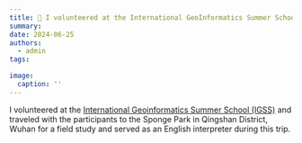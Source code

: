 ```yaml
---
title: 🎉 I volunteered at the International GeoInformatics Summer School (IGSS)
summary: 
date: 2024-06-25
authors:
  - admin
tags:

image:
  caption: ''
---
```


I volunteered at the [International Geoinformatics Summer School (IGSS)](http://www.lmars.whu.edu.cn/en2024/05/2024-igss-welcomes-you-to-join-us/) and traveled with the participants to the Sponge Park in Qingshan District, Wuhan for a field study and served as an English interpreter during this trip.

